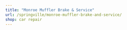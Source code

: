 ```yaml
---
title: "Monroe Muffler Brake & Service"
url: /springville/monroe-muffler-brake-and-service/
shop: car repair
---
```

